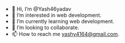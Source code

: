 - 👋 Hi, I’m @Yash46yadav
- 👀 I’m interested in web development.
- 🌱 I’m currently learning web development.
- 💞️ I’m looking to collaborate. 
- 📫 How to reach me yashy4164@gmail.com.

<!---
Yash46yadav/Yash46yadav is a ✨ special ✨ repository because its `README.md` (this file) appears on your GitHub profile.
You can click the Preview link to take a look at your changes.
--->
